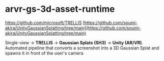 # arvr-gs-3d-asset-runtime
https://github.com/microsoft/TRELLIS
[https://github.com/soumi-akira/UnityGaussianSplatting/tree/main](https://github.com/soumi-akira/UnityGaussianSplatting/tree/main)

Single-view → **TRELLIS** → **Gaussian Splats (SH3)** → **Unity (AR/VR)**.
Automated pipeline that converts a screenshot into a 3D Gaussian Splat and spawns it in front of the user's camera
